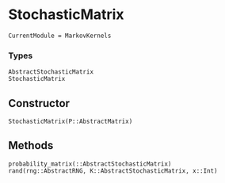 # StochasticMatrix

```@meta
CurrentModule = MarkovKernels
```


### Types

```@docs
AbstractStochasticMatrix
StochasticMatrix
```

## Constructor

```@docs
StochasticMatrix(P::AbstractMatrix)
```


## Methods

```@docs
probability_matrix(::AbstractStochasticMatrix)
rand(rng::AbstractRNG, K::AbstractStochasticMatrix, x::Int)
```

